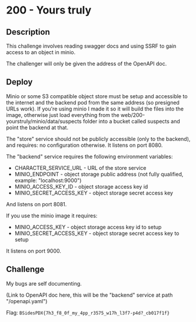 # 200 - Yours truly

## Description

This challenge involves reading swagger docs and using SSRF to gain access to an
object in minio.

The challenger will only be given the address of the OpenAPI doc.

## Deploy

Minio or some S3 compatible object store must be setup and accessible to the internet
and the backend pod from the same address (so presigned URLs work). If you're using minio
I made it so it will build the files into the image, otherwise just load everything from
the web/200-yourstruly/minio/data/suspects folder into a bucket called suspects and point
the backend at that.

The "store" service should not be publicly accessible (only to the backend), and
requires: no configuration otherwise. It listens on port 8080.

The "backend" service requires the following environment variables:

* CHARACTER_SERVICE_URL - URL of the store service
* MINIO_ENDPOINT - object storage public address (not fully qualified, example: "localhost:9000")
* MINIO_ACCESS_KEY_ID - object storage access key id
* MINIO_SECRET_ACCESS_KEY - object storage secret access key

And listens on port 8081.

If you use the minio image it requires:

* MINIO_ACCESS_KEY - object storage access key id to setup
* MINIO_SECRET_ACCESS_KEY - object storage secret access key to setup

It listens on port 9000.

## Challenge

My bugs are self documenting.

(Link to OpenAPI doc here, this will be the "backend" service at path "/openapi.yaml")

Flag: `BSidesPDX{7h3_f8_0f_my_4pp_r3575_w17h_l3f7-p4d?_cb017f1f}`